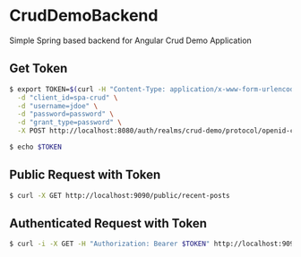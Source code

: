 # CrudDemoBackend
Simple Spring based backend for Angular Crud Demo Application

## Get Token
```bash
$ export TOKEN=$(curl -H "Content-Type: application/x-www-form-urlencoded" \
  -d "client_id=spa-crud" \
  -d "username=jdoe" \
  -d "password=password" \
  -d "grant_type=password" \
  -X POST http://localhost:8080/auth/realms/crud-demo/protocol/openid-connect/token | jq -r .access_token)

$ echo $TOKEN
```

## Public Request with Token
```bash
$ curl -X GET http://localhost:9090/public/recent-posts
```

## Authenticated Request with Token
```bash
$ curl -i -X GET -H "Authorization: Bearer $TOKEN" http://localhost:9090/api/posts
```